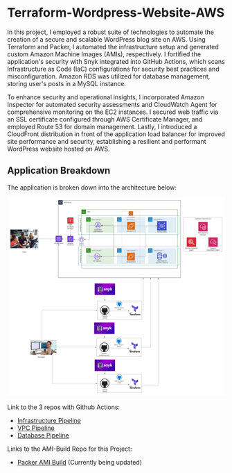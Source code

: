 # Terraform-Wordpress-Website-AWS

In this project, I employed a robust suite of technologies to automate the creation of a secure and scalable WordPress blog site on AWS. Using Terraform and Packer, I automated the infrastructure setup and generated custom Amazon Machine Images (AMIs), respectively. I fortified the application's security with Snyk integrated into GitHub Actions, which scans Infrastructure as Code (IaC) configurations for security best practices and misconfiguration. Amazon RDS was utilized for database management, storing user's posts in a MySQL instance.

To enhance security and operational insights, I incorporated Amazon Inspector for automated security assessments and CloudWatch Agent for comprehensive monitoring on the EC2 instances. I secured web traffic via an SSL certificate configured through AWS Certificate Manager, and employed Route 53 for domain management. Lastly, I introduced a CloudFront distribution in front of the application load balancer for improved site performance and security, establishing a resilient and performant WordPress website hosted on AWS.

## Application Breakdown

The application is broken down into the architecture below:

![wordpress](https://github.com/rjones18/Images/blob/main/AWS%20Wordpress%20Website%20(1).png)


Link to the 3 repos with Github Actions:

- [Infrastructure Pipeline](https://github.com/rjones18/AWS-WP-Infrastructure)
- [VPC Pipeline](https://github.com/rjones18/AWS-WP-VPC)
- [Database Pipeline](https://github.com/rjones18/AWS-WP-RDS)

Links to the AMI-Build Repo for this Project:

- [Packer AMI Build](https://github.com/rjones18/Wordpress-AMI-Build) (Currently being updated)


